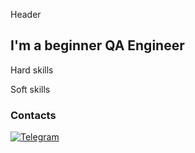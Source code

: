 Header

## I'm a beginner QA Engineer 

Hard skills

Soft skills

### Contacts
[![Telegram](https://img.shields.io/badge/-Telegram-090909?style=for-the-badge&logo=Telegram&gadgeColor=3390ec)](https://t.me/krissergevna)
